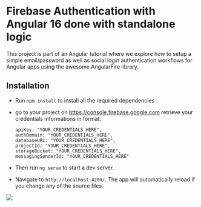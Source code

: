 # Firebase Authentication with Angular 16 done with standalone logic

This project is part of an Angular tutorial where we explore how to setup a simple email/password as well as social login authentication workflows for Angular apps using the awesome AngularFire library.


## Installation

- Run `npm install` to install all the required dependencies

- go to your project on https://console.firebase.google.com retrieve your credentials informations in format:

    ```
    apiKey: "YOUR_CREDENTIALS_HERE",
    authDomain: "YOUR_CREDENTIALS_HERE",
    databaseURL: "YOUR_CREDENTIALS_HERE",
    projectId: "YOUR_CREDENTIALS_HERE",
    storageBucket: "YOUR_CREDENTIALS_HERE",
    messagingSenderId: "YOUR_CREDENTIALS_HERE"
    ```
    
- Then run `ng serve` to start a dev server.

- Navigate to `http://localhost:4200/`. The app will automatically reload if you change any of the source files.


![](https://s3-us-west-2.amazonaws.com/angular-templates/tutorials/firebase-authentication-with-angular/firebase-tutorial-login-screenshot.png)
